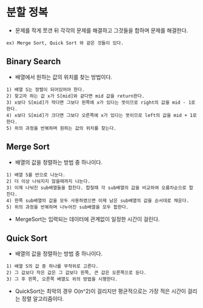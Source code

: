 # 분할 정복
* 문제를 작게 쪼갠 뒤 각각의 문제를 해결하고 그것들을 합하며 문제를 해결한다.
```
ex) Merge Sort, Quick Sort 와 같은 것들이 있다.
```

## Binary Search
* 배열에서 원하는 값의 위치를 찾는 방법이다.
```
1) 배열 S는 정렬이 되어있어야 한다.
2) 찾고자 하는 값 x가 S[mid]와 같다면 mid 값을 return한다.
3) x보다 S[mid]가 작다면 그보다 왼쪽에 x가 있다는 뜻이므로 right의 값을 mid - 1로 한다.
4) x보다 S[mid]가 크다면 그보다 오른쪽에 x가 있다는 뜻이므로 left의 값을 mid + 1로 한다.
5) 위의 과정을 반복하며 원하는 값의 위치를 찾는다.
```

## Merge Sort
* 배열의 값을 정렬하는 방법 중 하나이다.
```
1) 배열 S를 반으로 나눈다.
2) 더 이상 나눠지지 않을때까지 나눈다.
3) 이제 나눠진 sub배열들을 합친다. 합칠때 각 sub배열의 값을 비교하여 오름차순으로 합친다.
4) 한쪽 sub배열의 값을 모두 사용하였으면 이제 남은 sub배열의 값을 순서대로 채운다.
5) 위의 과정을 반복하며 나누어진 sub배열을 모두 합한다.
```
* MergeSort는 입력되는 데이터에 관계없이 일정한 시간이 걸린다. 

## Quick Sort
* 배열의 값을 정렬하는 방법 중 하나이다.
```
1) 배열 S의 값 중 하나를 무작위로 고른다.
2) 그 값보다 작은 값은 그 값보다 왼쪽, 큰 값은 오른쪽으로 둔다.
3) 그 후 왼쪽, 오른쪽 배열도 위의 방법을 시행한다.
```
* QuickSort는 최악의 경우 O(n^2)이 걸리지만 평균적으로는 가장 적은 시간이 걸리는 정렬 알고리즘이다.
